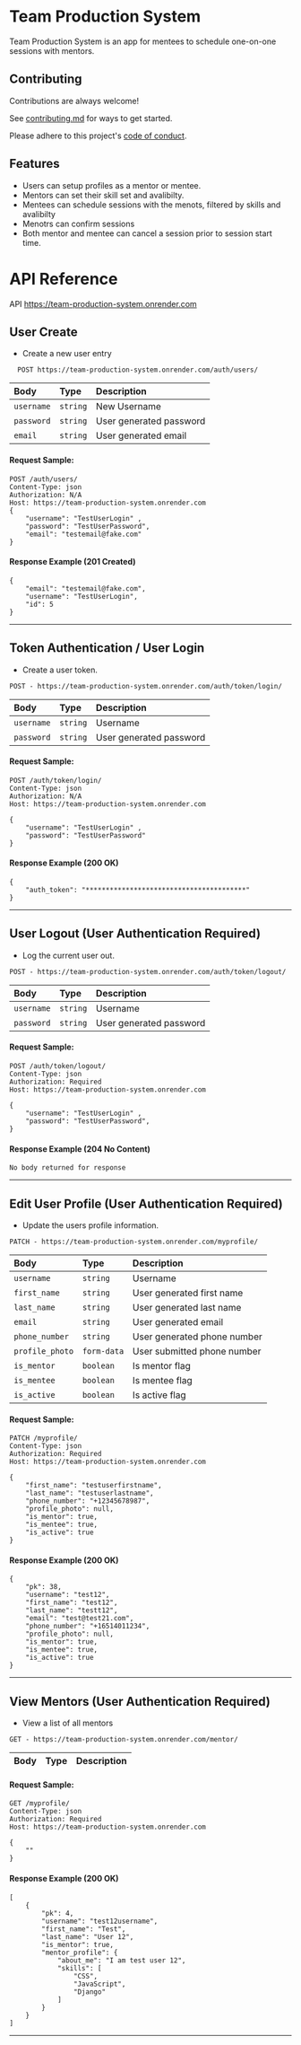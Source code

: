 # Team Production System

Team Production System is an app for mentees to schedule one-on-one sessions with mentors. 

## Contributing

Contributions are always welcome!

See [contributing.md](https://github.com/TeamProductionSystem/Team_Production_System_BE/blob/main/CONTRIBUTING.md) for ways to get started.

Please adhere to this project's [code of conduct](https://github.com/TeamProductionSystem/Team_Production_System_BE/blob/main/CODE_OF_CONDUCT.md).


## Features

- Users can setup profiles as a mentor or mentee.
- Mentors can set their skill set and avalibilty.
- Mentees can schedule sessions with the menots, filtered by skills and avalibilty
- Menotrs can confirm sessions
- Both mentor and mentee can cancel a session prior to session start time. 


# API Reference

API https://team-production-system.onrender.com

## User Create

- Create a new user entry 

```http
  POST https://team-production-system.onrender.com/auth/users/
```

| Body       | Type     | Description             |
| :--------- | :------- | :---------------------- |
| `username` | `string` | New Username            |
| `password` | `string` | User generated password |
| `email`    | `string` | User generated email    |

#### Request Sample:

```
POST /auth/users/
Content-Type: json
Authorization: N/A
Host: https://team-production-system.onrender.com
{
	"username": "TestUserLogin" ,
	"password": "TestUserPassword",
	"email": "testemail@fake.com"
}

```

#### Response Example (201 Created)

```
{
	"email": "testemail@fake.com",
	"username": "TestUserLogin",
	"id": 5 
}

```
---

## Token Authentication / User Login

- Create a user token.

```http
POST - https://team-production-system.onrender.com/auth/token/login/
```

| Body       | Type     | Description             |
| :--------- | :------- | :---------------------- |
| `username` | `string` | Username                |
| `password` | `string` | User generated password |

#### Request Sample:

```
POST /auth/token/login/
Content-Type: json
Authorization: N/A
Host: https://team-production-system.onrender.com

{
	"username": "TestUserLogin" ,
	"password": "TestUserPassword"
}

```

#### Response Example (200 OK)

```
{
	"auth_token": "****************************************"
}

```

---

## User Logout (User Authentication **Required**)

- Log the current user out. 

```http
POST - https://team-production-system.onrender.com/auth/token/logout/
```

| Body       | Type     | Description             |
| :--------- | :------- | :---------------------- |
| `username` | `string` | Username                |
| `password` | `string` | User generated password |

#### Request Sample:

```
POST /auth/token/logout/
Content-Type: json
Authorization: Required
Host: https://team-production-system.onrender.com

{
	"username": "TestUserLogin" ,
	"password": "TestUserPassword",
}

```

#### Response Example (204 No Content)

```
No body returned for response

```
---

## Edit User Profile (User Authentication **Required**)

- Update the users profile information. 

```http
PATCH - https://team-production-system.onrender.com/myprofile/
```

| Body           | Type        | Description                 |
| :------------- | :---------- | :-------------------------- |
| `username`     | `string`    | Username                    |
| `first_name`   | `string`    | User generated first name   |
| `last_name`    | `string`    | User generated last name    |
| `email`        | `string`    | User generated email        |
| `phone_number` | `string`    | User generated phone number |
| `profile_photo`| `form-data` | User submitted phone number |
| `is_mentor`    | `boolean`   | Is mentor flag              |
| `is_mentee`    | `boolean`   | Is mentee flag              |
| `is_active`    | `boolean`   | Is active flag              |


#### Request Sample:

```
PATCH /myprofile/
Content-Type: json
Authorization: Required
Host: https://team-production-system.onrender.com

{
	"first_name": "testuserfirstname",
	"last_name": "testuserlastname",
	"phone_number": "+12345678987",
	"profile_photo": null,
	"is_mentor": true,
	"is_mentee": true,
	"is_active": true
}

```

#### Response Example (200 OK)

```
{
	"pk": 38,
	"username": "test12",
	"first_name": "test12",
	"last_name": "testt12",
	"email": "test@test21.com",
	"phone_number": "+16514011234",
	"profile_photo": null,
	"is_mentor": true,
	"is_mentee": true,
	"is_active": true
}

```
---

## View Mentors (User Authentication **Required**)

- View a list of all mentors 

```http
GET - https://team-production-system.onrender.com/mentor/
```

| Body           | Type        | Description                 |
| :------------- | :---------- | :-------------------------- |


#### Request Sample:

```
GET /myprofile/
Content-Type: json
Authorization: Required
Host: https://team-production-system.onrender.com

{
	""
}

```

#### Response Example (200 OK)

```
[
	{
		"pk": 4,
		"username": "test12username",
		"first_name": "Test",
		"last_name": "User 12",
		"is_mentor": true,
		"mentor_profile": {
			"about_me": "I am test user 12",
			"skills": [
				"CSS",
				"JavaScript",
				"Django"
			]
		}
	}
]

```
---